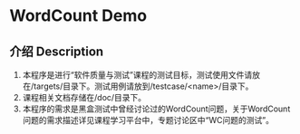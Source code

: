 # WordCount Demo

## 介绍 Description
1. 本程序是进行“软件质量与测试”课程的测试目标，测试使用文件请放在/targets/目录下。测试用例请放到/testcase/\<name\>/目录下。
2. 课程相关文档存储在/doc/目录下。
3. 本程序的需求是黑盒测试中曾经讨论过的WordCount问题，关于WordCount问题的需求描述详见课程学习平台中，专题讨论区中“WC问题的测试”。
